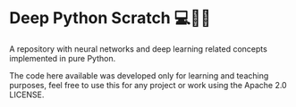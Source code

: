 # Deep Python Scratch :computer::thinking::snake:

A repository with neural networks and deep learning related concepts implemented in pure Python.

The code here available was developed only for learning and teaching purposes, feel free to use this for any project or work using the Apache 2.0 LICENSE.
